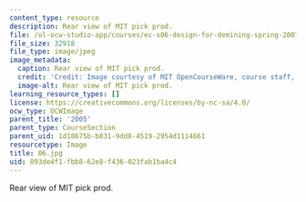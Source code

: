 ```yaml
---
content_type: resource
description: Rear view of MIT pick prod.
file: /ol-ocw-studio-app/courses/ec-s06-design-for-demining-spring-2007/093de4f1fbb862e8f436023fab1ba4c4_06.jpg
file_size: 32918
file_type: image/jpeg
image_metadata:
  caption: Rear view of MIT pick prod.
  credit: 'Credit: Image courtesy of MIT OpenCourseWare, course staff, and students.'
  image-alt: Rear view of MIT pick prod.
learning_resource_types: []
license: https://creativecommons.org/licenses/by-nc-sa/4.0/
ocw_type: OCWImage
parent_title: '2005'
parent_type: CourseSection
parent_uid: 1d18675b-b031-9dd8-4519-2954d1114661
resourcetype: Image
title: 06.jpg
uid: 093de4f1-fbb8-62e8-f436-023fab1ba4c4
---
```

Rear view of MIT pick prod.